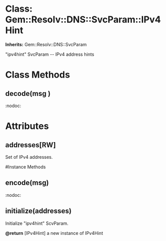 # Class: Gem::Resolv::DNS::SvcParam::IPv4Hint
**Inherits:** Gem::Resolv::DNS::SvcParam
    

"ipv4hint" SvcParam -- IPv4 address hints


# Class Methods
## decode(msg ) [](#method-c-decode)
:nodoc:
# Attributes
## addresses[RW] [](#attribute-i-addresses)
Set of IPv4 addresses.


#Instance Methods
## encode(msg) [](#method-i-encode)
:nodoc:

## initialize(addresses) [](#method-i-initialize)
Initialize "ipv4hint" ScvParam.

**@return** [IPv4Hint] a new instance of IPv4Hint

